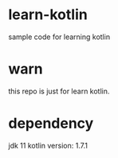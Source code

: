 # learn-kotlin

sample code for learning kotlin

# warn

this repo is just for learn kotlin.

# dependency

jdk 11
kotlin version: 1.7.1
